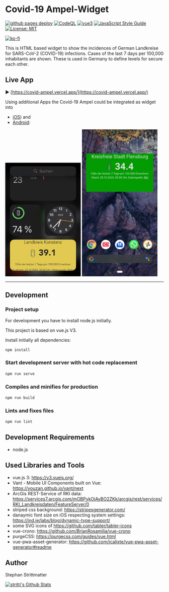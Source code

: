 # Covid-19 Ampel-Widget

[![github pages deploy](https://github.com/stritti/covid-ampel-widget/workflows/Github%20Pages%20Deploy/badge.svg)](https://github.com/stritti/covid-ampel-widget/actions?query=workflow%3A%22Github+Pages+Deploy%22)
[![CodeQL](https://github.com/stritti/covid-ampel-widget/workflows/CodeQL/badge.svg)](https://github.com/stritti/covid-ampel-widget/actions?query=workflow%3ACodeQL)
[![vue3](https://img.shields.io/badge/vue-3.x-brightgreen.svg)](https://v3.vuejs.org/)
[![JavaScript Style Guide](https://img.shields.io/badge/code_style-standard-brightgreen.svg)](https://standardjs.com)
[![License: MIT](https://img.shields.io/badge/License-MIT-yellow.svg)](LICENSE)

[![ko-fi](https://ko-fi.com/img/githubbutton_sm.svg)](https://ko-fi.com/J3J33A8DT)

This is HTML based widget to show the incidences of German Landkreise for SARS-CoV-2 (COVID-19) infections.
Cases of the last 7 days per 100,000 inhabitants are shown. These is used in Germany to
define levels for secure each other.

## Live App

▶ [https://covid-ampel.vercel.app/](https://covid-ampel.vercel.app/)

Using additional Apps the Covid-19 Ampel could be integrated as widget into

* [iOS](https://github.com/stritti/covid-ampel-widget/wiki/Anleitung-iOS)) and
* [Android](https://github.com/stritti/covid-ampel-widget/wiki/Anleitung-Android):

<img src="https://raw.githubusercontent.com/stritti/covid-ampel-widget/main/public/help/IMG_6911.jpg" width="240" alt="Covid-19 Ampel-Widget" />

<img src="https://raw.githubusercontent.com/stritti/covid-ampel-widget/main/public/help/android-covid-19-ampel-widget.png" width=240/>

---

## Development

### Project setup

For development you have to install node.js initially.

This project is based on vue.js V3.

Install initially all dependencies:

``` sh
npm install
```

### Start development server with hot code replacement

``` sh
npm run serve
```

### Compiles and minifies for production

``` sh
npm run build
```

### Lints and fixes files

``` sh
npm run lint
```

## Development Requirements

* node.js

## Used Libraries and Tools

* vue.js 3: <https://v3.vuejs.org/>
* Vant - Mobile UI Components built on Vue: <https://youzan.github.io/vant/next>
* ArcGis REST-Service of RKI data: <https://services7.arcgis.com/mOBPykOjAyBO2ZKk/arcgis/rest/services/RKI_Landkreisdaten/FeatureServer/0>
* striped css background: <https://stripesgenerator.com/>
* danaymic font size on iOS respecting system settings: <https://ind.ie/labs/blog/dynamic-type-support/>
* some SVG icons of <https://github.com/tabler/tabler-icons>
* vue-crono: <https://github.com/BrianRosamilia/vue-crono>
* purgeCSS: <https://purgecss.com/guides/vue.html>
* vue-pwa-asset-generator: <https://github.com/jcalixte/vue-pwa-asset-generator#readme>

## Author

Stephan Strittmatter

[![stritti's Github Stats](https://github-readme-stats.vercel.app/api?username=stritti)](https://github.com/anuraghazra/github-readme-stats)
